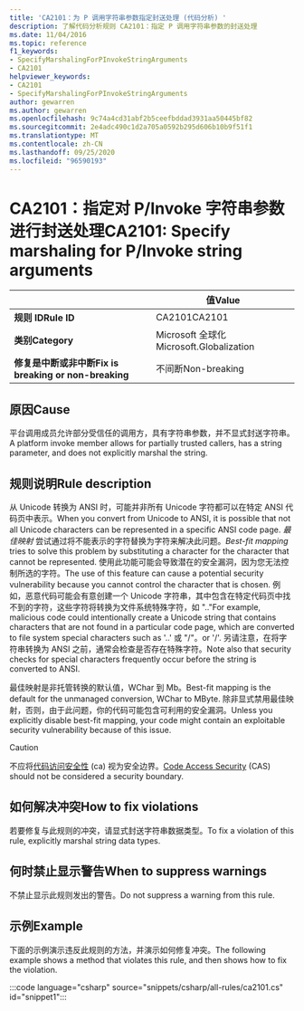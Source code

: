 ```yaml
---
title: 'CA2101：为 P 调用字符串参数指定封送处理 (代码分析) '
description: 了解代码分析规则 CA2101：指定 P 调用字符串参数的封送处理
ms.date: 11/04/2016
ms.topic: reference
f1_keywords:
- SpecifyMarshalingForPInvokeStringArguments
- CA2101
helpviewer_keywords:
- CA2101
- SpecifyMarshalingForPInvokeStringArguments
author: gewarren
ms.author: gewarren
ms.openlocfilehash: 9c74a4cd31abf2b5ceefbddad3931aa50445bf82
ms.sourcegitcommit: 2e4adc490c1d2a705a0592b295d606b10b9f51f1
ms.translationtype: MT
ms.contentlocale: zh-CN
ms.lasthandoff: 09/25/2020
ms.locfileid: "96590193"
---
```

# <a name="ca2101-specify-marshaling-for-pinvoke-string-arguments"></a><span data-ttu-id="9f462-103">CA2101：指定对 P/Invoke 字符串参数进行封送处理</span><span class="sxs-lookup"><span data-stu-id="9f462-103">CA2101: Specify marshaling for P/Invoke string arguments</span></span>

| | <span data-ttu-id="9f462-104">值</span><span class="sxs-lookup"><span data-stu-id="9f462-104">Value</span></span> |
|-|-|
| <span data-ttu-id="9f462-105">**规则 ID**</span><span class="sxs-lookup"><span data-stu-id="9f462-105">**Rule ID**</span></span> |<span data-ttu-id="9f462-106">CA2101</span><span class="sxs-lookup"><span data-stu-id="9f462-106">CA2101</span></span>|
| <span data-ttu-id="9f462-107">**类别**</span><span class="sxs-lookup"><span data-stu-id="9f462-107">**Category**</span></span> |<span data-ttu-id="9f462-108">Microsoft 全球化</span><span class="sxs-lookup"><span data-stu-id="9f462-108">Microsoft.Globalization</span></span>|
| <span data-ttu-id="9f462-109">**修复是中断或非中断**</span><span class="sxs-lookup"><span data-stu-id="9f462-109">**Fix is breaking or non-breaking**</span></span> |<span data-ttu-id="9f462-110">不间断</span><span class="sxs-lookup"><span data-stu-id="9f462-110">Non-breaking</span></span>|

## <a name="cause"></a><span data-ttu-id="9f462-111">原因</span><span class="sxs-lookup"><span data-stu-id="9f462-111">Cause</span></span>

<span data-ttu-id="9f462-112">平台调用成员允许部分受信任的调用方，具有字符串参数，并不显式封送字符串。</span><span class="sxs-lookup"><span data-stu-id="9f462-112">A platform invoke member allows for partially trusted callers, has a string parameter, and does not explicitly marshal the string.</span></span>

## <a name="rule-description"></a><span data-ttu-id="9f462-113">规则说明</span><span class="sxs-lookup"><span data-stu-id="9f462-113">Rule description</span></span>

<span data-ttu-id="9f462-114">从 Unicode 转换为 ANSI 时，可能并非所有 Unicode 字符都可以在特定 ANSI 代码页中表示。</span><span class="sxs-lookup"><span data-stu-id="9f462-114">When you convert from Unicode to ANSI, it is possible that not all Unicode characters can be represented in a specific ANSI code page.</span></span> <span data-ttu-id="9f462-115">*最佳映射* 尝试通过将不能表示的字符替换为字符来解决此问题。</span><span class="sxs-lookup"><span data-stu-id="9f462-115">*Best-fit mapping* tries to solve this problem by substituting a character for the character that cannot be represented.</span></span> <span data-ttu-id="9f462-116">使用此功能可能会导致潜在的安全漏洞，因为您无法控制所选的字符。</span><span class="sxs-lookup"><span data-stu-id="9f462-116">The use of this feature can cause a potential security vulnerability because you cannot control the character that is chosen.</span></span> <span data-ttu-id="9f462-117">例如，恶意代码可能会有意创建一个 Unicode 字符串，其中包含在特定代码页中找不到的字符，这些字符将转换为文件系统特殊字符，如 ".."</span><span class="sxs-lookup"><span data-stu-id="9f462-117">For example, malicious code could intentionally create a Unicode string that contains characters that are not found in a particular code page, which are converted to file system special characters such as '..'</span></span> <span data-ttu-id="9f462-118">或 "/"。</span><span class="sxs-lookup"><span data-stu-id="9f462-118">or '/'.</span></span> <span data-ttu-id="9f462-119">另请注意，在将字符串转换为 ANSI 之前，通常会检查是否存在特殊字符。</span><span class="sxs-lookup"><span data-stu-id="9f462-119">Note also that security checks for special characters frequently occur before the string is converted to ANSI.</span></span>

<span data-ttu-id="9f462-120">最佳映射是非托管转换的默认值，WChar 到 Mb。</span><span class="sxs-lookup"><span data-stu-id="9f462-120">Best-fit mapping is the default for the unmanaged conversion, WChar to MByte.</span></span> <span data-ttu-id="9f462-121">除非显式禁用最佳映射，否则，由于此问题，你的代码可能包含可利用的安全漏洞。</span><span class="sxs-lookup"><span data-stu-id="9f462-121">Unless you explicitly disable best-fit mapping, your code might contain an exploitable security vulnerability because of this issue.</span></span>

> [!CAUTION]
> <span data-ttu-id="9f462-122">不应将[代码访问安全性](../../../framework/misc/code-access-security.md) (ca) 视为安全边界。</span><span class="sxs-lookup"><span data-stu-id="9f462-122">[Code Access Security](../../../framework/misc/code-access-security.md) (CAS) should not be considered a security boundary.</span></span>

## <a name="how-to-fix-violations"></a><span data-ttu-id="9f462-123">如何解决冲突</span><span class="sxs-lookup"><span data-stu-id="9f462-123">How to fix violations</span></span>

<span data-ttu-id="9f462-124">若要修复与此规则的冲突，请显式封送字符串数据类型。</span><span class="sxs-lookup"><span data-stu-id="9f462-124">To fix a violation of this rule, explicitly marshal string data types.</span></span>

## <a name="when-to-suppress-warnings"></a><span data-ttu-id="9f462-125">何时禁止显示警告</span><span class="sxs-lookup"><span data-stu-id="9f462-125">When to suppress warnings</span></span>

<span data-ttu-id="9f462-126">不禁止显示此规则发出的警告。</span><span class="sxs-lookup"><span data-stu-id="9f462-126">Do not suppress a warning from this rule.</span></span>

## <a name="example"></a><span data-ttu-id="9f462-127">示例</span><span class="sxs-lookup"><span data-stu-id="9f462-127">Example</span></span>

<span data-ttu-id="9f462-128">下面的示例演示违反此规则的方法，并演示如何修复冲突。</span><span class="sxs-lookup"><span data-stu-id="9f462-128">The following example shows a method that violates this rule, and then shows how to fix the violation.</span></span>

:::code language="csharp" source="snippets/csharp/all-rules/ca2101.cs" id="snippet1":::
